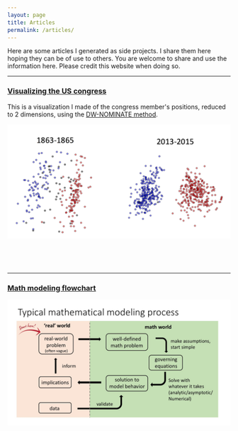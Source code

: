 ```yaml
---
layout: page
title: Articles
permalink: /articles/
---
```


<!-- ![flowchart](/files/Model_flowchart/math_model_flowchart.jpg)
--> 

Here are some articles I generated as side projects. I share them here hoping they can be of use to others. You are welcome to share and use the information here. Please credit this website when doing so. 

-----

### [Visualizing the US congress](/vis_congress/)

This is a visualization I made of the congress member's positions, reduced to 2 dimensions, using the [DW-NOMINATE method](https://en.wikipedia.org/wiki/NOMINATE_(scaling_method)).
<div id="vis_cong">
 <img style="float: center; margin: 0px 30px 60px 0px;" src="../files/vis_congress/vis_screenshot.png" width = "600"/>
 </div>  
 
-----

### [Math modeling flowchart](/model_flowchart/)
<div id="model_flowchart">
 <img style="float: center; margin: 0px 30px 60px 0px;" src="../files/Model_flowchart/math_model_flowchart.jpg" width = "600"/>
 </div>  



